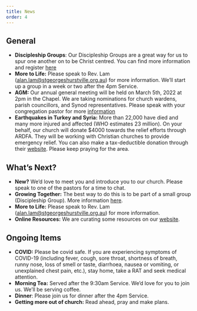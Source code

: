 ```yaml
---
title: News
order: 4
---
```


## General
- **Discipleship Groups**: Our Discipleship Groups are a great way for us to spur one another on to be Christ centred. You can find more information and register [here](https://stgeorgeshurstville.org.au/discipleship-groups)
- **More to Life:** Please speak to Rev. Lam (alan.lam@stgeorgeshurstville.org.au) for more information. We’ll start up a group in a week or two after the 4pm Service. 
- **AGM:** Our annual general meeting will be held on March 5th, 2022 at 2pm in the Chapel. We are taking nominations for church wardens, parish councillors, and Synod representatives. Please speak with your congregation pastor for more [information](https://stgeorgeshurstville.org.au/agm)
- **Earthquakes in Turkey and Syria:** More than 22,000 have died and many more injured and affected (WHO estimates 23 million). On your behalf, our church will donate $4000 towards the relief efforts through ARDFA. They will be working with Christian churches to provide emergency relief. You can also make a tax-deductible donation through their [website](https://ardfa.org.au/turkey-earthquakes). Please keep praying for the area. 


## What’s Next?
- **New?** We’d love to meet you and introduce you to our church. Please speak to one of the pastors for a time to chat. 
- **Growing Together:** The best way to do this is to be part of a small group (Discipleship Group). More information [here]( https://stgeorgeshurstville.org.au/discipleship-groups). 
- **More to Life:** Please speak to Rev. Lam (alan.lam@stgeorgeshurstville.org.au) for more information.
- **Online Resources:** We are curating some resources on our [website](https://stgeorgeshurstville.org.au/lets-talk-about-christianity).


## Ongoing Items
- **COVID:** Please be covid safe. If you are experiencing symptoms of COVID-19 (including fever, cough, sore throat, shortness of breath, runny nose, loss of smell or taste, diarrhoea, nausea or vomiting, or unexplained chest pain, etc.), stay home, take a RAT and seek medical attention.
- **Morning Tea:** Served after the 9:30am Service. We’d love for you to join us. We’ll be serving coffee. 
- **Dinner**: Please join us for dinner after the 4pm Service.
- **Getting more out of church:** Read ahead, pray and make plans.
